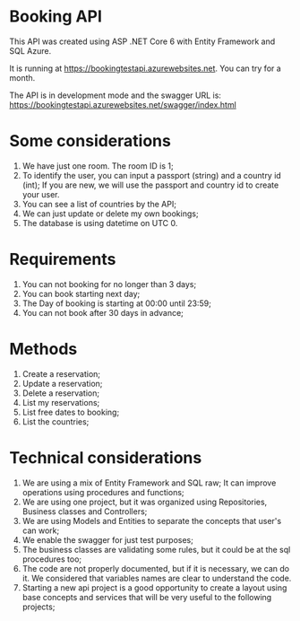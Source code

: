 # Booking API

This API was created using ASP .NET Core 6 with Entity Framework and SQL Azure.

It is running at https://bookingtestapi.azurewebsites.net. You can try for a month.

The API is in development mode and the swagger URL is: https://bookingtestapi.azurewebsites.net/swagger/index.html

# Some considerations
1. We have just one room. The room ID is 1;
2. To identify the user, you can input a passport (string) and a country id (int); If you are new, we will use the passport and country id to create your user.
3. You can see a list of countries by the API;
4. We can just update or delete my own bookings;
5. The database is using datetime on UTC 0.

# Requirements
1. You can not booking for no longer than 3 days;
2. You can book starting next day;
3. The Day of booking is starting at 00:00 until 23:59;
4. You can not book after 30 days in advance;

# Methods
1. Create a reservation;
2. Update a reservation;
3. Delete a reservation;
4. List my reservations;
5. List free dates to booking;
6. List the countries;

# Technical considerations
1. We are using a mix of Entity Framework and SQL raw; It can improve operations using procedures and functions;
2. We are using one project, but it was organized using Repositories, Business classes and Controllers;
3. We are using Models and Entities to separate the concepts that user's can work;
4. We enable the swagger for just test purposes;
5. The business classes are validating some rules, but it could be at the sql procedures too;
6. The code are not properly documented, but if it is necessary, we can do it. We considered that variables names are clear to understand the code.
7. Starting a new api project is a good opportunity to create a layout using base concepts and services that will be very useful to the following projects;
